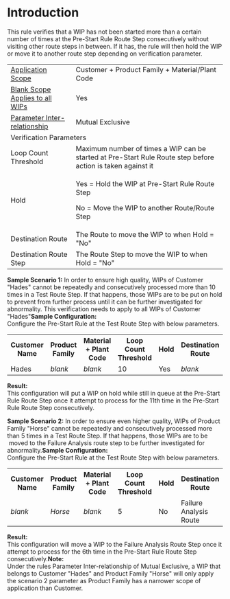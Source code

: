 # Introduction

This rule verifies that a WIP has not been started more than a certain number of times at the Pre-Start Rule Route Step consecutively without visiting other route steps in between. If it has, the rule will then hold the WIP or move it to another route step depending on verification parameter.
<table class="confluenceTable"><tbody><tr><td class="highlight confluenceTd"><a href="http://usplnd0wiki01:8090/display/PB/Pre-Start+Rules#Pre-StartRules-ApplicationScope" rel="nofollow">Application Scope</a></td><td class="confluenceTd">Customer + Product Family + Material/Plant Code</td></tr><tr><td class="highlight confluenceTd" colspan="1"><a href="http://usplnd0wiki01:8090/display/PB/Pre-Start+Rules#Pre-StartRules-BlankScope" rel="nofollow">Blank Scope Applies to all WIPs</a></td><td colspan="1" class="confluenceTd">Yes</td></tr><tr><td class="highlight confluenceTd"><a href="http://usplnd0wiki01:8090/display/PB/Pre-Start+Rules#Pre-StartRules-ParamRel" rel="nofollow">Parameter Inter-relationship</a></td><td class="confluenceTd">Mutual Exclusive</td></tr><tr><td class="highlight confluenceTd" colspan="2">Verification Parameters</td></tr><tr><td colspan="1" class="confluenceTd">Loop Count Threshold</td><td colspan="1" class="confluenceTd">Maximum number of times a WIP can be started at Pre-Start Rule Route step before action is taken against it</td></tr><tr><td colspan="1" class="confluenceTd">Hold</td><td colspan="1" class="confluenceTd"><p>Yes = Hold the WIP at Pre-Start Rule Route Step</p><p>No = Move the WIP to another Route/Route Step</p></td></tr><tr><td colspan="1" class="confluenceTd">Destination Route</td><td colspan="1" class="confluenceTd">The Route to move the WIP to when Hold = "No"</td></tr><tr><td colspan="1" class="confluenceTd">Destination Route Step</td><td colspan="1" class="confluenceTd">The Route Step to move the WIP to when Hold = "No"</td></tr></tbody></table>

**Sample Scenario 1:** 
In order to ensure high quality, WIPs of Customer "Hades" cannot be repeatedly and consecutively processed more than 10 times in a Test Route Step. If that happens, those WIPs are to be put on hold to prevent from further process until it can be further investigated for abnormality. This verification needs to apply to all WIPs of Customer "Hades"**Sample Configuration:**  
Configure the Pre-Start Rule at the Test Route Step with below parameters.<table class="confluenceTable"><tbody><tr><th class="confluenceTh">Customer Name</th><th class="confluenceTh">Product Family</th><th class="confluenceTh">Material + Plant Code</th><th class="confluenceTh">Loop Count Threshold</th><th colspan="1" class="confluenceTh">Hold</th><th colspan="1" class="confluenceTh">Destination Route</th><th colspan="1" class="confluenceTh">Destination Route Step</th></tr><tr><td class="confluenceTd">Hades</td><td class="confluenceTd"><em>blank</em></td><td class="confluenceTd"><em>blank</em></td><td class="confluenceTd">10</td><td colspan="1" class="confluenceTd">Yes</td><td colspan="1" class="confluenceTd"><em>blank</em></td><td colspan="1" class="confluenceTd"><em>blank</em></td></tr></tbody></table>

**Result:**  
This configuration will put a WIP on hold while still in queue at the Pre-Start Rule Route Step
once it attempt to process for the 11th time in the Pre-Start Rule Route Step consecutively.


**Sample Scenario 2:** 
In order to ensure even higher quality, WIPs of Product Family "Horse" cannot be repeatedly and consecutively processed more than 5 times in a Test Route Step. If that happens, those WIPs are to be  moved to the Failure Analysis route step to be further investigated for abnormality.**Sample Configuration:**  
Configure the Pre-Start Rule at the Test Route Step with below parameters.<table class="confluenceTable"><tbody><tr><th class="confluenceTh">Customer Name</th><th class="confluenceTh">Product Family</th><th class="confluenceTh">Material + Plant Code</th><th class="confluenceTh">Loop Count Threshold</th><th colspan="1" class="confluenceTh">Hold</th><th colspan="1" class="confluenceTh">Destination Route</th><th colspan="1" class="confluenceTh">Destination Route Step</th></tr><tr><td class="confluenceTd"><em>blank</em></td><td class="confluenceTd"><em>Horse</em></td><td class="confluenceTd"><em>blank</em></td><td class="confluenceTd">5</td><td colspan="1" class="confluenceTd">No</td><td colspan="1" class="confluenceTd"><span>Failure Analysis Route</span></td><td colspan="1" class="confluenceTd"><span>Failure Analysis Route Step</span></td></tr></tbody></table>

**Result:**  
This configuration will move a WIP to the Failure Analysis Route Step once it attempt to process for the 6th time in the Pre-Start Rule Route Step consecutively.**Note:**  
Under the rules Parameter Inter-relationship of Mutual Exclusive, a WIP that belongs to Customer "Hades" and Product Family "Horse" will only apply the scenario 2 parameter as Product Family has a narrower scope of application than Customer.
